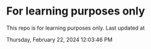 # For learning purposes only
This repo is for learning purposes only.
Last updated at

Thursday, February 22, 2024 12:03:46 PM

